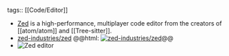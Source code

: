 tags:: [[Code/Editor]]

- [Zed](https://zed.dev/) is a high-performance, multiplayer code editor from the creators of [[atom/atom]] and [[Tree-sitter]].
- [zed-industries/zed](https://github.com/zed-industries/zed)
  @@html: <a href="https://github.com/zed-industries/zed/"><img src="https://github-readme-stats-astronomer.vercel.app/api/pin/?username=zed-industries&repo=zed&theme=tokyonight" alt="zed-industries/zed"/></a>@@
- ![Zed editor](https://zed.dev/_next/image?url=%2F_next%2Fstatic%2Fmedia%2Flanguage-aware.147d5036.png&w=3840&q=75)
